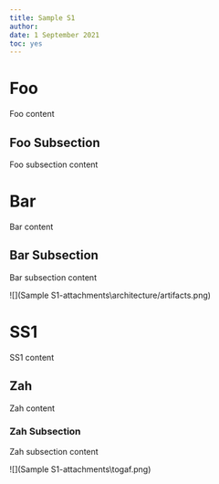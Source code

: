 ```yaml
---
title: Sample S1
author: 
date: 1 September 2021
toc: yes
---
```

# Foo
Foo content

## Foo Subsection

Foo subsection content

# Bar
Bar content

## Bar Subsection

Bar subsection content

![](Sample S1-attachments\architecture/artifacts.png)

# SS1
SS1 content

## Zah
Zah content

### Zah Subsection

Zah subsection content

![](Sample S1-attachments\togaf.png)

